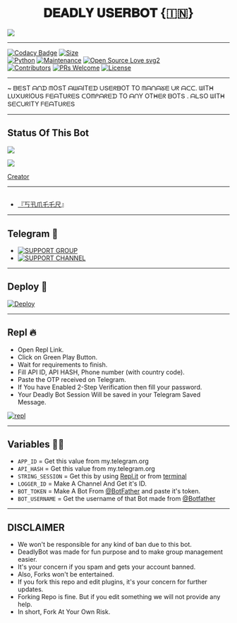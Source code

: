 <h1 align="center">
<b>𝐃𝐄𝐀𝐃𝐋𝐘 𝐔𝐒𝐄𝐑𝐁𝐎𝐓 {🇮🇳}</b>
</h1>
<img src="https://telegra.ph/file/fbb41395fd0feab088922.jpg">
                             
-------------------------------------------------

[![Codacy Badge](https://api.codacy.com/project/badge/Grade/f7c51539e67b483bb8d7749acca51d3a)](https://app.codacy.com/gh/sameerpanthi/deadly-op-bot?utm_source=github.com&utm_medium=referral&utm_content=sameerpanthi/deadly-op-bot&utm_campaign=Badge_Grade_Settings)
[![Size](https://img.shields.io/github/repo-size/sameerpanthi/deadly-op-bot?style=flat-square&color=green)](https://github.com/sameerpanthi/deadly-op-bot/)   
[![Python](https://img.shields.io/badge/Python-v3.9-blue)](https://www.python.org/)
[![Maintenance](https://img.shields.io/badge/Maintained%3F-yes-green.svg)](https://github.com/sameerpanthi/deadly-op-bot/graphs/commit-activity)
[![Open Source Love svg2](https://badges.frapsoft.com/os/v2/open-source.svg?v=103)](https://github.com/sameerpanthi/deadly-op-bot)   
[![Contributors](https://img.shields.io/github/contributors/sameerpanthi/deadly-op-bot?style=flat-square&color=green)](https://github.com/sameerpanthi/deadly-op-bot/graphs/contributors)
[![PRs Welcome](https://img.shields.io/badge/PRs-welcome-brightgreen.svg?style=flat-square)](https://makeapullrequest.com)
[![License](https://img.shields.io/badge/License-AGPL-blue)](https://github.com/sameerpanthi/deadly-op-bot/blob/main/LICENSE)

------
~ ᗷᗴՏT ᗩᑎᗪ ᗰOՏT ᗩᗯᗩITᗴᗪ ᑌՏᗴᖇᗷOT TO ᗰᗩᑎᗩᘜᗴ ᑌᖇ ᗩᑕᑕ.
ᗯITᕼ ᒪᑌ᙭ᑌᖇIOᑌՏ ᖴᗴᗩTᑌᖇᗴՏ ᑕOᗰᑭᗩᖇᗴᗪ TO ᗩᑎY 
OTᕼᗴᖇ ᗷOTՏ . ᗩᒪՏO ᗯITᕼ ՏᗴᑕᑌᖇITY ᖴᗴᗩTᑌᖇᗴՏ

----------

## Status Of This Bot
<p align="left"><a href="https://github.com/sameerpanthi/deadly-op-bot/network/members"><img src="https://img.shields.io/github/forks/sameerpanthi/deadly-op-bot?label=Forks&logoColor=Black&style=social"></a><p align="left"><a href="https://github.com/sameerpanthi/deadly-op-bot/stargazers"><img src="https://img.shields.io/github/stars/sameerpanthi/deadly-op-bot?logoColor=Blue&style=social"></a><p align="left"><a href="https://github.com/sameerpanthi/deadly-op-bot"></a><p align="left"><a href="https://github.com/sameerpanthi/deadly-op-bot?"></

## Creator
-------------------------------------------------
## 
- 『[丂卂爪乇乇尺](https://t.me/OFFICIAL_SAMEER)』

----
## Telegram 🏪

- [![SUPPORT GROUP](https://img.shields.io/badge/SUPPORT-GROUP-blue)](https://t.me/DEADLY_USERBOT)
- [![SUPPORT CHANNEL](https://img.shields.io/badge/SUPPORT-CHANNEL-blue)](https://t.me/DEADLY_TECHY)

-------------------------------------------------

## Deploy 🚀

[![Deploy](https://telegra.ph/file/259e04a1d6591c6e1e944.jpg)](https://heroku.com/deploy?template=https://github.com/sameerpanthi/DEADLY-OP-BOT)

------------------------------------------------
## Repl 🔥

- Open Repl Link.
- Click on Green Play Button.
- Wait for requirements to finish.
- Fill API ID, API HASH, Phone number (with country code).
- Paste the OTP received on Telegram.
- If You have Enabled 2-Step Verification then fill your password.
- Your Deadly Bot Session Will be saved in your Telegram Saved Message.

[![repl](https://telegra.ph/file/04d4cbe689f236a66411f.jpg)](https://replit.com/@sameerpanthi/DEADLY-FIGHTERS-BOT#main.py)
    
-------------------------------------------------
## Variables 🙎‍♂️

- `APP_ID`  =  Get this value from my.telegram.org
- `API_HASH`  =  Get this value from my.telegram.org
- `STRING_SESSION`  =  Get this by using [Repl.it](#Repl) or from [terminal](#Terminal)
- `LOGGER_ID`  =  Make A Channel And Get it's ID.
- `BOT_TOKEN`  =  Make A Bot From [@BotFather](https://t.me/botfather) and paste it's token.
- `BOT_USERNAME`  =  Get the username of that Bot made from [@Botfather](https://t.me/botfather)
------------
## DISCLAIMER


- We won't be responsible for any kind of ban due to this bot.
- DeadlyBot was made for fun purpose and to make group management easier.
- It's your concern if you spam and gets your account banned.
- Also, Forks won't be entertained.
- If you fork this repo and edit plugins, it's your concern for further updates.
- Forking Repo is fine. But if you edit something we will not provide any help.
- In short, Fork At Your Own Risk.


